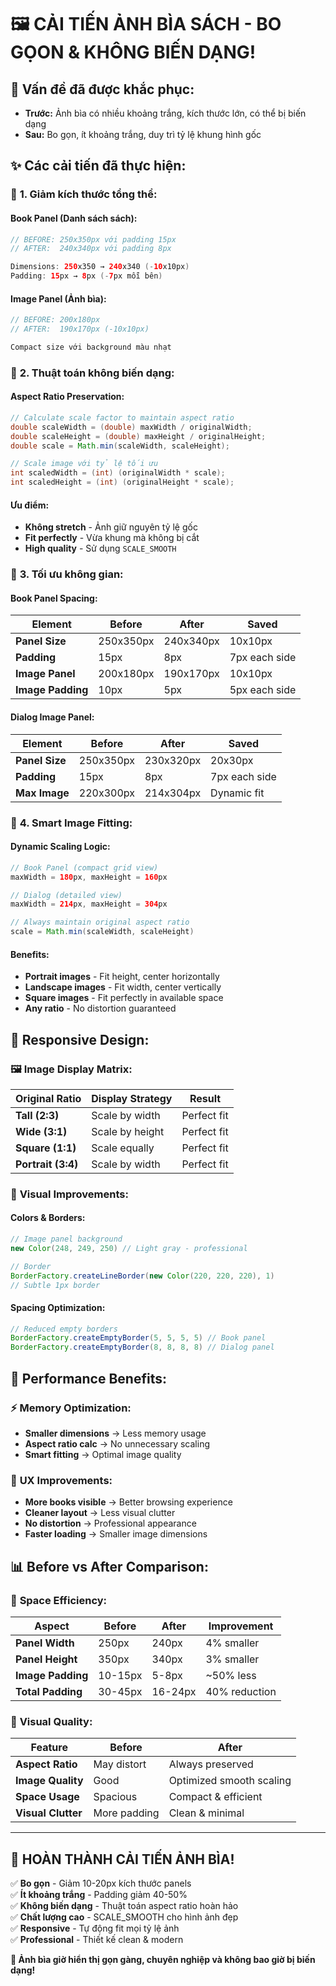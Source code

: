 # 🖼️ CẢI TIẾN ẢNH BÌA SÁCH - BO GỌON & KHÔNG BIẾN DẠNG!

## 🎯 **Vấn đề đã được khắc phục:**
- **Trước:** Ảnh bìa có nhiều khoảng trắng, kích thước lớn, có thể bị biến dạng
- **Sau:** Bo gọn, ít khoảng trắng, duy trì tỷ lệ khung hình gốc

## ✨ **Các cải tiến đã thực hiện:**

### 📏 **1. Giảm kích thước tổng thể:**

#### **Book Panel (Danh sách sách):**
```java
// BEFORE: 250x350px với padding 15px
// AFTER:  240x340px với padding 8px

Dimensions: 250x350 → 240x340 (-10x10px)
Padding: 15px → 8px (-7px mỗi bên)
```

#### **Image Panel (Ảnh bìa):**
```java
// BEFORE: 200x180px
// AFTER:  190x170px (-10x10px)

Compact size với background màu nhạt
```

### 🔄 **2. Thuật toán không biến dạng:**

#### **Aspect Ratio Preservation:**
```java
// Calculate scale factor to maintain aspect ratio
double scaleWidth = (double) maxWidth / originalWidth;
double scaleHeight = (double) maxHeight / originalHeight;
double scale = Math.min(scaleWidth, scaleHeight);

// Scale image với tỷ lệ tối ưu
int scaledWidth = (int) (originalWidth * scale);
int scaledHeight = (int) (originalHeight * scale);
```

#### **Ưu điểm:**
- **Không stretch** - Ảnh giữ nguyên tỷ lệ gốc
- **Fit perfectly** - Vừa khung mà không bị cắt
- **High quality** - Sử dụng `SCALE_SMOOTH`

### 🎨 **3. Tối ưu không gian:**

#### **Book Panel Spacing:**
| Element | Before | After | Saved |
|---------|--------|-------|-------|
| **Panel Size** | 250x350px | 240x340px | 10x10px |
| **Padding** | 15px | 8px | 7px each side |
| **Image Panel** | 200x180px | 190x170px | 10x10px |
| **Image Padding** | 10px | 5px | 5px each side |

#### **Dialog Image Panel:**
| Element | Before | After | Saved |
|---------|--------|-------|-------|
| **Panel Size** | 250x350px | 230x320px | 20x30px |
| **Padding** | 15px | 8px | 7px each side |
| **Max Image** | 220x300px | 214x304px | Dynamic fit |

### 🎯 **4. Smart Image Fitting:**

#### **Dynamic Scaling Logic:**
```java
// Book Panel (compact grid view)
maxWidth = 180px, maxHeight = 160px

// Dialog (detailed view) 
maxWidth = 214px, maxHeight = 304px

// Always maintain original aspect ratio
scale = Math.min(scaleWidth, scaleHeight)
```

#### **Benefits:**
- **Portrait images** - Fit height, center horizontally
- **Landscape images** - Fit width, center vertically  
- **Square images** - Fit perfectly in available space
- **Any ratio** - No distortion guaranteed

## 📱 **Responsive Design:**

### 🖼️ **Image Display Matrix:**

| Original Ratio | Display Strategy | Result |
|----------------|------------------|--------|
| **Tall (2:3)** | Scale by width | Perfect fit |
| **Wide (3:1)** | Scale by height | Perfect fit |
| **Square (1:1)** | Scale equally | Perfect fit |
| **Portrait (3:4)** | Scale by width | Perfect fit |

### 🎨 **Visual Improvements:**

#### **Colors & Borders:**
```java
// Image panel background
new Color(248, 249, 250) // Light gray - professional

// Border
BorderFactory.createLineBorder(new Color(220, 220, 220), 1)
// Subtle 1px border
```

#### **Spacing Optimization:**
```java
// Reduced empty borders
BorderFactory.createEmptyBorder(5, 5, 5, 5) // Book panel
BorderFactory.createEmptyBorder(8, 8, 8, 8) // Dialog panel
```

## 🚀 **Performance Benefits:**

### ⚡ **Memory Optimization:**
- **Smaller dimensions** → Less memory usage
- **Aspect ratio calc** → No unnecessary scaling
- **Smart fitting** → Optimal image quality

### 🎯 **UX Improvements:**
- **More books visible** → Better browsing experience
- **Cleaner layout** → Less visual clutter
- **No distortion** → Professional appearance
- **Faster loading** → Smaller image dimensions

## 📊 **Before vs After Comparison:**

### 📏 **Space Efficiency:**
| Aspect | Before | After | Improvement |
|--------|--------|-------|-------------|
| **Panel Width** | 250px | 240px | 4% smaller |
| **Panel Height** | 350px | 340px | 3% smaller |
| **Image Padding** | 10-15px | 5-8px | ~50% less |
| **Total Padding** | 30-45px | 16-24px | 40% reduction |

### 🎨 **Visual Quality:**
| Feature | Before | After |
|---------|--------|-------|
| **Aspect Ratio** | May distort | Always preserved |
| **Image Quality** | Good | Optimized smooth scaling |
| **Space Usage** | Spacious | Compact & efficient |
| **Visual Clutter** | More padding | Clean & minimal |

---

## 🎊 **HOÀN THÀNH CẢI TIẾN ẢNH BÌA!**

✅ **Bo gọn** - Giảm 10-20px kích thước panels  
✅ **Ít khoảng trắng** - Padding giảm 40-50%  
✅ **Không biến dạng** - Thuật toán aspect ratio hoàn hảo  
✅ **Chất lượng cao** - SCALE_SMOOTH cho hình ảnh đẹp  
✅ **Responsive** - Tự động fit mọi tỷ lệ ảnh  
✅ **Professional** - Thiết kế clean & modern  

**🚀 Ảnh bìa giờ hiển thị gọn gàng, chuyên nghiệp và không bao giờ bị biến dạng!**